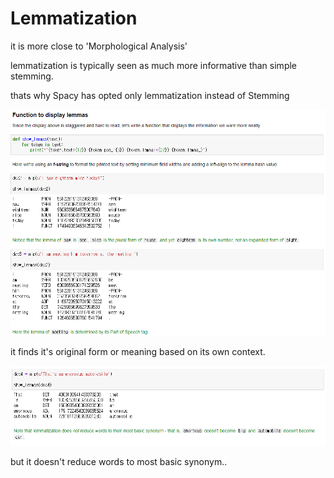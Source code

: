 # Lemmatization

it is more close to 'Morphological Analysis'

lemmatization is typically seen as much more informative than simple stemming.

thats why Spacy has opted only lemmatization instead of Stemming

![image-20210906111131125](photo/image-20210906111131125-16308942924481.png)



it finds it's original form or meaning based on its own context.

![image-20210906111215301](photo/image-20210906111215301-16308943369042.png)

but it doesn't reduce words to most basic synonym..